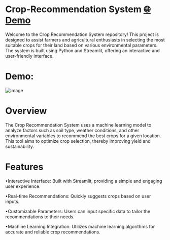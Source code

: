# Crop-Recommendation System    [🌐Demo](https://crop-recommendation-systems.streamlit.app/)

Welcome to the Crop Recommendation System repository! This project is designed to assist farmers and agricultural enthusiasts in selecting the most suitable crops for their land based on various environmental parameters. The system is built using Python and Streamlit, offering an interactive and user-friendly interface.

# Demo:
![image](https://github.com/user-attachments/assets/6460de20-58f6-4d1a-873c-30bc1fe46012)

# Overview
The Crop Recommendation System uses a machine learning model to analyze factors such as soil type, weather conditions, and other environmental variables to recommend the best crops for a given location. This tool aims to optimize crop selection, thereby improving yield and sustainability.

# Features
•Interactive Interface: Built with Streamlit, providing a simple and engaging user experience.

•Real-time Recommendations: Quickly suggests crops based on user inputs.

•Customizable Parameters: Users can input specific data to tailor the recommendations to their needs.

•Machine Learning Integration: Utilizes machine learning algorithms for accurate and reliable crop recommendations.
